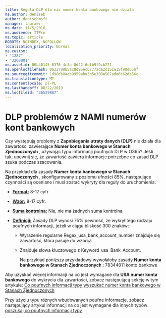```yaml
---
title: Reguła DLP dla nas numer konta bankowego nie działa
ms.author: deniseb
author: denisebmsft
manager: laurawi
ms.date: 11/5/2018
ms.audience: ITPro
ms.topic: article
ROBOTS: NOINDEX, NOFOLLOW
localization_priority: Normal
ms.custom:
- "1287"
- "3200001"
ms.assetid: 80b40145-8376-4c3a-8d22-6efb9f9cb271
ms.openlocfilehash: 0a32708b5ac8d95ec6777ada2d151a15f90d65bf
ms.sourcegitcommit: 1d98db8acb9959aba3b5e308a567ade6b62da56c
ms.translationtype: MT
ms.contentlocale: pl-PL
ms.lasthandoff: 08/22/2019
ms.locfileid: "36529887"
---
```

# <a name="dlp-issues-with-us-bank-account-numbers"></a>DLP problemów z NAMI numerów kont bankowych

Czy występują problemy z **Zapobiegania utraty danych (DLP)** nie działa dla zawartości zawierające **Numer konta bankowego w Stanach Zjednoczonych** , używając typu informacji poufnych DLP w O365? Jeśli tak, upewnij się, że zawartość zawiera informacje potrzebne co zasad DLP szuka podczas szacowania.
  
Na przykład dla zasady **Numer konta bankowego w Stanach Zjednoczonych** , skonfigurowany z poziomu ufności 85%, następujące czynności są oceniane i musi zostać wykryty dla reguły do uruchomienia:
  
- **[Format:](https://docs.microsoft.com/office365/securitycompliance/what-the-sensitive-information-types-look-for#format-77)** 8-17 cyfr

- **[Wzór:](https://docs.microsoft.com/office365/securitycompliance/what-the-sensitive-information-types-look-for#pattern-77)** 8-17 cyfr.

- **[Suma kontrolna:](https://docs.microsoft.com/office365/securitycompliance/what-the-sensitive-information-types-look-for#checksum-76)** Nie, nie ma żadnych suma kontrolna

- **[Definicji:](https://docs.microsoft.com/office365/securitycompliance/what-the-sensitive-information-types-look-for)** Zasady DLP wynosi 75% pewność, że wykrył tego rodzaju poufnych informacji, jeżeli w ciągu bliskość 300 znaków:

  - Wyrażenie regularne Regex_usa_bank_account_number znajduje się zawartość, która pasuje do wzorca

  - Znajduje słowa kluczowego z Keyword_usa_Bank_Account.

    Na przykład poniższy przykładowy wywołałoby zasady **Numer konta bankowego w Stanach Zjednoczonych** : 78344011 konto bankowe

Aby uzyskać więcej informacji na co jest wymagane dla **USA numer konta bankowego** do wykrycia dla zawartości, zobacz następującą sekcję w tym artykule: [Co poufnych informacji typy wyszukać numer konta bankowego w Stanach Zjednoczonych](https://docs.microsoft.com/office365/securitycompliance/what-the-sensitive-information-types-look-for#us-bank-account-number)
  
Przy użyciu typu różnych wbudowanych poufne informacje, zobacz następujący artykuł informacji na co jest wymagane dla innych typów: [poszukaj co poufnych informacji typy](https://docs.microsoft.com/office365/securitycompliance/what-the-sensitive-information-types-look-for)
  